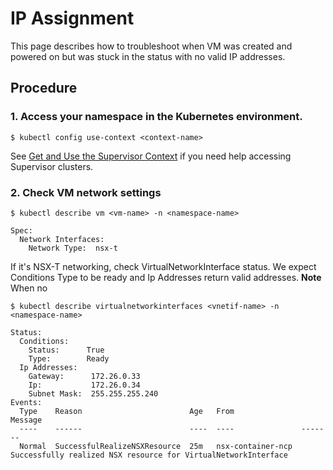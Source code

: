 # IP Assignment
This page describes how to troubleshoot when VM was created and powered on but was stuck in the status with no valid IP addresses.

## Procedure

### 1. Access your namespace in the Kubernetes environment.

```console
$ kubectl config use-context <context-name>
```

See [Get and Use the Supervisor Context](https://docs.vmware.com/en/VMware-vSphere/8.0/vsphere-with-tanzu-services-workloads/GUID-63A1C273-DC75-420B-B7FD-47CB25A50A2C.html#GUID-63A1C273-DC75-420B-B7FD-47CB25A50A2C) if you need help accessing Supervisor clusters.

### 2. Check VM network settings

```console
$ kubectl describe vm <vm-name> -n <namespace-name>

Spec:
  Network Interfaces:
    Network Type:  nsx-t
```

If it's NSX-T networking, check VirtualNetworkInterface status. We expect Conditions Type to be ready and Ip Addresses return valid addresses.
**Note** When no 
```console
$ kubectl describe virtualnetworkinterfaces <vnetif-name> -n <namespace-name>

Status:
  Conditions:
    Status:      True
    Type:        Ready
  Ip Addresses:
    Gateway:      172.26.0.33
    Ip:           172.26.0.34
    Subnet Mask:  255.255.255.240
Events:
  Type    Reason                        Age   From               Message
  ----    ------                        ----  ----               -------
  Normal  SuccessfulRealizeNSXResource  25m   nsx-container-ncp  Successfully realized NSX resource for VirtualNetworkInterface
```
